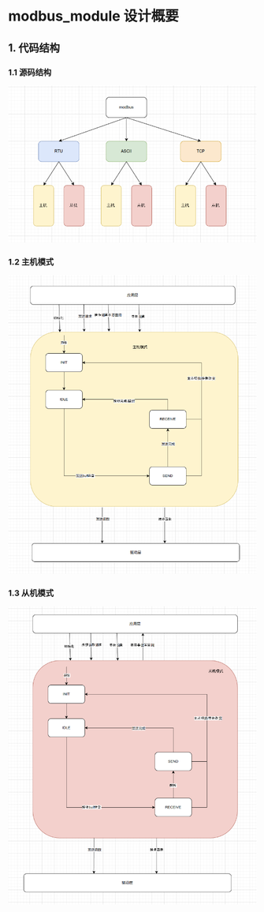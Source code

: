 # modbus_module 设计概要

## 1. 代码结构

### 1.1 源码结构
![](./doc/源码结构.png)

### 1.2 主机模式
![](./doc/主机模式.png)

### 1.3 从机模式
![](./doc/从机模式.png)



